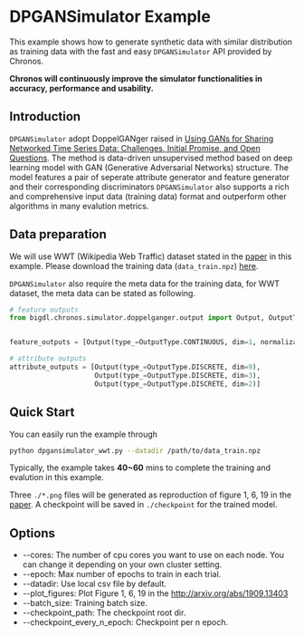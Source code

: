 # DPGANSimulator Example
This example shows how to generate synthetic data with similar distribution as training data with the fast and easy `DPGANSimulator` API provided by Chronos.

**Chronos will continuously improve the simulator functionalities in accuracy, performance and usability.**

## Introduction
`DPGANSimulator` adopt DoppelGANger raised in [Using GANs for Sharing Networked Time Series Data: Challenges, Initial Promise, and Open Questions](http://arxiv.org/abs/1909.13403). The method is data-driven unsupervised method based on deep learning model with GAN (Generative Adversarial Networks) structure. The model features a pair of seperate attribute generator and feature generator and their corresponding discriminators `DPGANSimulator` also supports a rich and comprehensive input data (training data) format and outperform other algorithms in many evalution metrics.

## Data preparation
We will use WWT (Wikipedia Web Traffic) dataset stated in the [paper](http://arxiv.org/abs/1909.13403) in this example. Please download the training data (`data_train.npz`) [here](https://drive.google.com/drive/folders/14x5f4Q34mlyZbDjADT8jbuOrgWyuUjFV).

`DPGANSimulator` also require the meta data for the training data, for WWT dataset, the meta data can be stated as following.
```python
# feature outputs
from bigdl.chronos.simulator.doppelganger.output import Output, OutputType, Normalization


feature_outputs = [Output(type_=OutputType.CONTINUOUS, dim=1, normalization=Normalization.MINUSONE_ONE)]

# attribute outputs
attribute_outputs = [Output(type_=OutputType.DISCRETE, dim=9),
                     Output(type_=OutputType.DISCRETE, dim=3),
                     Output(type_=OutputType.DISCRETE, dim=2)]
```

## Quick Start
You can easily run the example through
```bash
python dpgansimulator_wwt.py --datadir /path/to/data_train.npz
```
Typically, the example takes **40~60** mins to complete the training and evalution in this example.

Three `./*.png` files will be generated as reproduction of figure 1, 6, 19 in the [paper](http://arxiv.org/abs/1909.13403). A checkpoint will be saved in `./checkpoint` for the trained model.

## Options
- --cores: The number of cpu cores you want to use on each node. You can change it depending on your own cluster setting.
- --epoch: Max number of epochs to train in each trial.
- --datadir: Use local csv file by default.
- --plot_figures: Plot Figure 1, 6, 19 in the http://arxiv.org/abs/1909.13403
- --batch_size: Training batch size.
- --checkpoint_path: The checkpoint root dir.
- --checkpoint_every_n_epoch: Checkpoint per n epoch.
